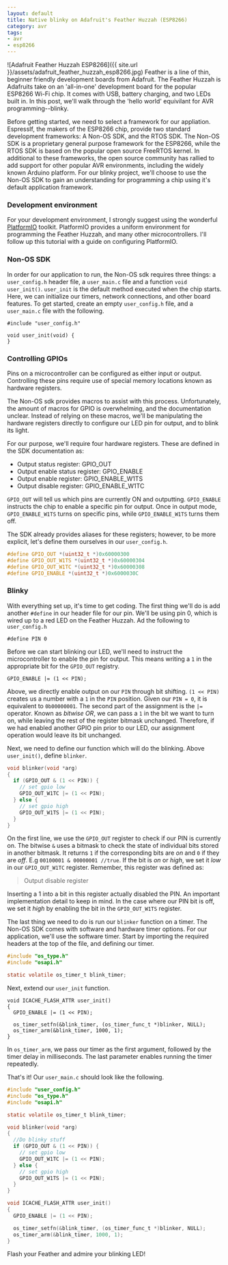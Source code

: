 ```yaml
---
layout: default
title: Native blinky on Adafruit's Feather Huzzah (ESP8266)
category: avr
tags:
- avr
- esp8266
---
```

![Adafruit Feather Huzzah ESP8266]({{ site.url }}/assets/adafruit_feather_huzzah_esp8266.jpg)
Feather is a line of thin, beginner friendly development boards from Adafruit. The Feather Huzzah is Adafruits take on an 'all-in-one' development board for the popular ESP8266 Wi-Fi chip. It comes with USB, battery charging, and two LEDs built in. In this post, we'll walk through the 'hello world' equivilant for AVR programming--blinky.

Before getting started, we need to select a framework for our appliation. EspressIf, the makers of the ESP8266 chip, provide two standard development frameworks: A Non-OS SDK, and the RTOS SDK. The Non-OS SDK is a proprietary general purpose framework for the ESP8266, while the RTOS SDK is based on the popular open source FreeRTOS kernel. In additional to these frameworks, the open source community has rallied to add support for other popular AVR environments, including the widely known Arduino platform. For our blinky project, we'll choose to use the Non-OS SDK to gain an understanding for programming a chip using it's default application framework.

### Development environment

For your development environment, I strongly suggest using the wonderful [PlatformIO](platformio.org) toolkit. PlatformIO provides a uniform environment for programming the Feather Huzzah, and many other microcontrollers. I'll follow up this tutorial with a guide on configuring PlatformIO.

### Non-OS SDK
In order for our application to run, the Non-OS sdk requires three things: a `user_config.h` header file, a `user_main.c` file and a function `void user_init()`. `user_init` is the default method executed when the chip starts. Here, we can initialize our timers, network connections, and other board features. To get started, create an empty `user_config.h` file, and a `user_main.c` file with the following.
```
#include "user_config.h"

void user_init(void) {
}
```
### Controlling GPIOs
Pins on a microcontroller can be configured as either input or output. Controlling these pins require use of special memory locations known as hardware registers.

The Non-OS sdk provides macros to assist with this process. Unfortunately, the amount of macros for GPIO is overwhelming, and the documentation unclear. Instead of relying on these macros, we'll be manipulating the hardware registers directly to configure our LED pin for output, and to blink its light.

For our purpose, we'll require four hardware registers. These are defined in the SDK documentation as:
- Output status register: GPIO_OUT
- Output enable status register: GPIO_ENABLE 
- Output enable register: GPIO_ENABLE_W1TS
- Output disable register: GPIO_ENABLE_W1TC

`GPIO_OUT` will tell us which pins are currently ON and outputting. `GPIO_ENABLE` instructs the chip to enable a specific pin for output. Once in output mode, `GPIO_ENABLE_W1TS` turns on specific pins, while `GPIO_ENABLE_W1TS` turns them off.

The SDK already provides aliases for these registers; however, to be more explicit, let's define them ourselves in our `user_config.h`.
```c
#define GPIO_OUT *(uint32_t *)0x60000300
#define GPIO_OUT_W1TS *(uint32_t *)0x60000304
#define GPIO_OUT_W1TC *(uint32_t *)0x60000308
#define GPIO_ENABLE *(uint32_t *)0x6000030C
```
### Blinky
With everything set up, it's time to get coding. The first thing we'll do is add another `#define` in our header file for our pin. We'll be using pin 0, which is wired up to a red LED on the Feather Huzzah. Ad the following to `user_config.h`
```
#define PIN 0
```
Before we can start blinking our LED, we'll need to instruct the microcontroller to enable the pin for output. This means writing a `1` in the appropriate bit for the `GPIO_OUT` registry.

```
GPIO_ENABLE |= (1 << PIN);
```

Above, we directly enable output on our `PIN` through bit shifting. `(1 << PIN)` creates us a number with a `1` in the `PIN` position. Given our `PIN = 0`, it is equivalent to `0b00000001`. The second part of the assignment is the `|=` operator. Known as _bitwise OR_, we can pass a `1` in the bit we want to turn on, while leaving the rest of the register bitmask unchanged. Therefore, if we had enabled another GPIO pin prior to our LED, our assignment operation would leave its bit unchanged.

Next, we need to define our function which will do the blinking. Above `user_init()`, define  `blinker`.
```c
void blinker(void *arg)
{
  if (GPIO_OUT & (1 << PIN)) {
    // set gpio low
    GPIO_OUT_W1TC |= (1 << PIN);
  } else {
    // set gpio high
    GPIO_OUT_W1TS |= (1 << PIN);
  }
}
````

On the first line, we use the `GPIO_OUT` register to check if our PIN is currently on. The bitwise `&` uses a bitmask to check the state of individual bits stored in another bitmask. It returns `1` if the corresponding bits are _on_ and `0` if they are _off_. E.g `00100001 & 00000001 //true`. If the bit is _on_ or _high_, we set it _low_ in our `GPIO_OUT_W1TC` register. Remember, this register was defined as:
> Output disable register

Inserting a 1 into a bit in this register actually disabled the PIN. An important implementation detail to keep in mind. In the case where our PIN bit is off, we set it _high_ by enabling the bit in the `GPIO_OUT_W1TS` register.

The last thing we need to do is run our `blinker` function on a timer. The Non-OS SDK comes with software and hardware timer options. For our application, we'll use the software timer. Start by importing the required headers at the top of the file, and defining our timer.
```c
#include "os_type.h"
#include "osapi.h"

static volatile os_timer_t blink_timer;
```

Next, extend our `user_init` function.
```
void ICACHE_FLASH_ATTR user_init()
{
  GPIO_ENABLE |= (1 << PIN);

  os_timer_setfn(&blink_timer, (os_timer_func_t *)blinker, NULL);
  os_timer_arm(&blink_timer, 1000, 1);
}
```
In `os_timer_arm`, we pass our timer as the first argument, followed by the timer delay in milliseconds. The last parameter enables running the timer repeatedly.

That's it! Our `user_main.c` should look like the following.

```c
#include "user_config.h"
#include "os_type.h"
#include "osapi.h"

static volatile os_timer_t blink_timer;

void blinker(void *arg)
{
  //Do blinky stuff
  if (GPIO_OUT & (1 << PIN)) {
    // set gpio low
    GPIO_OUT_W1TC |= (1 << PIN);
  } else {
    // set gpio high
    GPIO_OUT_W1TS |= (1 << PIN);
  }
}

void ICACHE_FLASH_ATTR user_init()
{
  GPIO_ENABLE |= (1 << PIN);

  os_timer_setfn(&blink_timer, (os_timer_func_t *)blinker, NULL);
  os_timer_arm(&blink_timer, 1000, 1);
}
```

Flash your Feather and admire your blinking LED!
